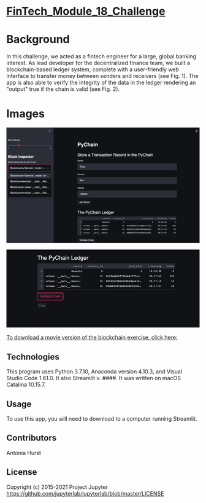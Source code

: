 # [FinTech_Module_18_Challenge](https://github.com/toniahurst/FinTech_Module_18_Challenge)

# Background

In this challenge, we acted as a fintech engineer for a large, global banking interest. As lead developer for the decentralized finance team, we built a blockchain-based ledger system, complete with a user-friendly web interface to transfer money between senders and receivers (see Fig. 1). The app is also able to verify the integrity of the data in the ledger rendering an "output" true if the chain is valid (see Fig. 2).


# Images

![Fig 1 - The blockchain and ledger](https://github.com/toniahurst/FinTech_Module_18_Challenge/blob/main/Mod_18_Fig_1.png)

![Fig 2 - The validated chain produces a "true" result](https://github.com/toniahurst/FinTech_Module_18_Challenge/blob/main/Mod_18_Fig_2.png)

[To download a movie version of the blockchain exercise, click here:](https://github.com/toniahurst/FinTech_Module_18_Challenge/blob/main/Screen%20Recording%202021-11-01%20at%201.16.25%20PM.mov)

## Technologies

This program uses Python 3.7.10, Anaconda version 4.10.3, and Visual Studio Code 1.61.0. It also Streamlit v. ####. It was written on macOS Catalina 10.15.7.

## Usage
To use this app, you will need to download to a computer running Streamlit. 

## Contributors

Antonia Hurst

## License
Copyright (c) 2015-2021 Project Jupyter https://github.com/jupyterlab/jupyterlab/blob/master/LICENSE




